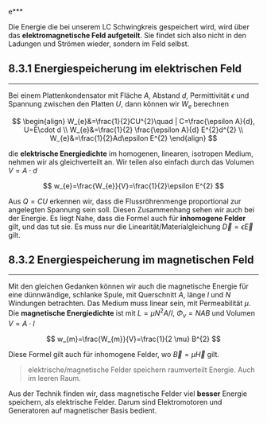 e***

Die Energie die bei unserem LC Schwingkreis gespeichert wird, wird über das **elektromagnetische Feld aufgeteilt**. Sie findet sich also nicht in den Ladungen und Strömen wieder, sondern im Feld selbst.

## 8.3.1 Energiespeicherung im elektrischen Feld
***

Bei einem Plattenkondensator mit Fläche $A$, Abstand $d$, Permittivität $\epsilon$ und Spannung zwischen den Platten $U$, dann können wir $W_{e}$ berechnen

$$
\begin{align}
W_{e}&=\frac{1}{2}CU^{2}\quad | C=\frac{\epsilon A}{d}, U=E\cdot d \\
W_{e}&=\frac{1}{2} \frac{\epsilon A}{d} E^{2}d^{2} \\
W_{e}&=\frac{1}{2}Ad\epsilon  E^{2}
\end{align}
$$

die **elektrische Energiedichte** im homogenen, linearen, isotropen Medium, nehmen wir als gleichverteilt an. Wir teilen also einfach durch das Volumen $V=A\cdot d$

$$
w_{e}=\frac{W_{e}}{V}=\frac{1}{2}\epsilon E^{2}
$$

Aus $Q=CU$ erkennen wir, dass die Flussröhrenmenge proportional zur angelegten Spannung sein soll. Diesen Zusammenhang sehen wir auch bei der Energie. Es liegt Nahe, dass die Formel auch für **inhomogene Felder** gilt, und das tut sie. Es muss nur die Linearität/Materialgleichung $\vec{D}=\epsilon  \vec{E}$ gilt.

## 8.3.2 Energiespeicherung im magnetischen Feld
***

Mit den gleichen Gedanken können wir auch die magnetische Energie für eine dünnwändige, schlanke Spule, mit Querschnitt $A$, länge $l$ und $N$ Windungen betrachten. Das Medium muss linear sein, mit Permeabilität $\mu$. Die **magnetische Energiedichte** ist mit $L=\mu N^{2}A /I$, $\Phi_{v}=NAB$ und Volumen $V=A\cdot l$

$$
w_{m}=\frac{W_{m}}{V}=\frac{1}{2 \mu} B^{2}
$$

Diese Formel gilt auch für inhomogene Felder, wo $\vec{B}=\mu  \vec{H}$ gilt. 

>elektrische/magnetische Felder speichern raumverteilt Energie. Auch im leeren Raum.

Aus der Technik finden wir, dass magnetische Felder viel **besser** Energie speichern, als elektrische Felder. Darum sind Elektromotoren und Generatoren auf magnetischer Basis bedient.